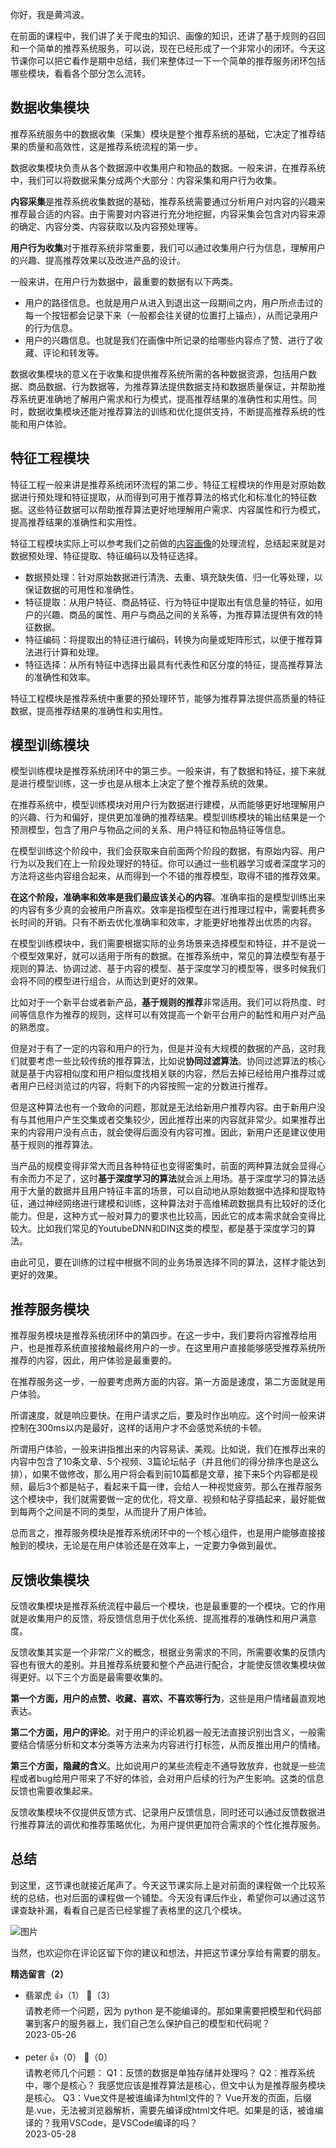 你好，我是黄鸿波。

在前面的课程中，我们讲了关于爬虫的知识、画像的知识，还讲了基于规则的召回和一个简单的推荐系统服务，可以说，现在已经形成了一个非常小的闭环。今天这节课你可以把它看作是期中总结，我们来整体过一下一个简单的推荐服务闭环包括哪些模块，看看各个部分怎么流转。

## 数据收集模块

推荐系统服务中的数据收集（采集）模块是整个推荐系统的基础，它决定了推荐结果的质量和高效性，这是推荐系统流程的第一步。

数据收集模块负责从各个数据源中收集用户和物品的数据。一般来讲，在推荐系统中，我们可以将数据采集分成两个大部分：内容采集和用户行为收集。

**内容采集**是推荐系统收集数据的基础，推荐系统需要通过分析用户对内容的兴趣来推荐最合适的内容。由于需要对内容进行充分地挖掘，内容采集会包含对内容来源的确定、内容分类、内容获取以及内容预处理等。

**用户行为收集**对于推荐系统非常重要，我们可以通过收集用户行为信息，理解用户的兴趣、提高推荐效果以及改进产品的设计。

一般来讲，在用户行为数据中，最重要的数据有以下两类。

- 用户的路径信息。也就是用户从进入到退出这一段期间之内，用户所点击过的每一个按钮都会记录下来（一般都会往关键的位置打上锚点），从而记录用户的行为信息。
- 用户的兴趣信息。也就是我们在画像中所记录的给哪些内容点了赞、进行了收藏、评论和转发等。

数据收集模块的意义在于收集和提供推荐系统所需的各种数据资源，包括用户数据、商品数据、行为数据等，为推荐算法提供数据支持和数据质量保证，并帮助推荐系统更准确地了解用户需求和行为模式，提高推荐结果的准确性和实用性。同时，数据收集模块还能对推荐算法的训练和优化提供支持，不断提高推荐系统的性能和用户体验。

## **特征工程模块**

特征工程一般来讲是推荐系统闭环流程的第二步。特征工程模块的作用是对原始数据进行预处理和特征提取，从而得到可用于推荐算法的格式化和标准化的特征数据。这些特征数据可以帮助推荐算法更好地理解用户需求、内容属性和行为模式，提高推荐结果的准确性和实用性。

特征工程模块实际上可以参考我们之前做的[内容画像](https://time.geekbang.org/column/article/655495)的处理流程，总结起来就是对数据预处理、特征提取、特征编码以及特征选择。

- 数据预处理：针对原始数据进行清洗、去重、填充缺失值、归一化等处理，以保证数据的可用性和准确性。
- 特征提取：从用户特征、商品特征、行为特征中提取出有信息量的特征，如用户的兴趣、商品的属性、用户与商品之间的关系等，为推荐算法提供有效的特征数据。
- 特征编码：将提取出的特征进行编码，转换为向量或矩阵形式，以便于推荐算法进行计算和处理。
- 特征选择：从所有特征中选择出最具有代表性和区分度的特征，提高推荐算法的准确性和效率。

特征工程模块是推荐系统中重要的预处理环节，能够为推荐算法提供高质量的特征数据，提高推荐结果的准确性和实用性。

## **模型训练模块**

模型训练模块是推荐系统闭环中的第三步。一般来讲，有了数据和特征，接下来就是进行模型训练，这一步也是从根本上决定了整个推荐系统的效果。

在推荐系统中，模型训练模块对用户行为数据进行建模，从而能够更好地理解用户的兴趣、行为和偏好，提供更加准确的推荐结果。模型训练模块的输出结果是一个预测模型，包含了用户与物品之间的关系、用户特征和物品特征等信息。

在模型训练这个阶段中，我们会获取来自前面两个阶段的数据，有原始内容、用户行为以及我们在上一阶段处理好的特征。你可以通过一些机器学习或者深度学习的方法将这些内容组合起来，从而得到一个不错的推荐模型，取得不错的推荐效果。

**在这个阶段，准确率和效率是我们最应该关心的内容**。准确率指的是模型训练出来的内容有多少真的会被用户所喜欢。效率是指模型在进行推理过程中，需要耗费多长时间的开销。只有不断去优化准确率和效率，才能更好地推荐出优质的内容。

在模型训练模块中，我们需要根据实际的业务场景来选择模型和特征，并不是说一个模型效果好，就可以适用于所有的数据。在推荐系统中，常见的算法模型有基于规则的算法、协调过滤、基于内容的模型、基于深度学习的模型等，很多时候我们会将不同的模型进行组合，从而达到更好的效果。

比如对于一个新平台或者新产品，**基于规则的推荐**非常适用。我们可以将热度、时间等信息作为推荐的规则，这样可以有效提高一个新平台用户的黏性和用户对产品的熟悉度。

但是对于有了一定的内容和用户的行为，但是并没有大规模的数据的产品，这时我们就要考虑一些比较传统的推荐算法，比如说**协同过滤算法**。协同过滤算法的核心就是基于内容相似度和用户相似度找相关联的内容，然后去掉已经给用户推荐过或者用户已经浏览过的内容，将剩下的内容按照一定的分数进行推荐。

但是这种算法也有一个致命的问题，那就是无法给新用户推荐内容。由于新用户没有与其他用户产生交集或者交集较少，因此推荐出来的内容就非常少。如果推荐出来的内容用户没有点击，就会使得后面没有内容可推。因此，新用户还是建议使用基于规则的推荐算法。

当产品的规模变得非常大而且各种特征也变得密集时，前面的两种算法就会显得心有余而力不足了，这时**基于深度学习的算法**就会派上用场。基于深度学习的算法适用于大量的数据并且用户特征丰富的场景，可以自动地从原始数据中选择和提取特征，通过神经网络进行建模和训练，这种算法对于高维稀疏数据具有比较好的泛化能力。但是，这种方式一般对算力的要求也比较高，因此它的成本需求就会变得比较大。比如我们常见的YoutubeDNN和DIN这类的模型，都是基于深度学习的算法。

由此可见，要在训练的过程中根据不同的业务场景选择不同的算法，这样才能达到更好的效果。

## **推荐服务模块**

推荐服务模块是推荐系统闭环中的第四步。在这一步中，我们要将内容推荐给用户，也是推荐系统直接接触最终用户的一步。在这里用户直接能够感受推荐系统所推荐的内容，因此，用户体验是最重要的。

在推荐服务这一步，一般要考虑两方面的内容。第一方面是速度，第二方面就是用户体验。

所谓速度，就是响应要快。在用户请求之后，要及时作出响应。这个时间一般来讲控制在300ms以内是最好，这样的话用户才不会感觉系统的卡顿。

所谓用户体验，一般来讲指推出来的内容易读、美观。比如说，我们在推荐出来的内容中包含了10条文章、5个视频、3篇论坛帖子（并且他们的得分排序也是这么排），如果不做修改，那么用户将会看到前10篇都是文章，接下来5个内容都是视频，最后3个都是帖子，看起来千篇一律，会给人一种视觉疲劳。那么在推荐服务这个模块中，我们就需要做一定的优化，将文章、视频和帖子穿插起来，最好能做到每两个之间是不同的类型，从而提升了用户体验。

总而言之，推荐服务模块是推荐系统闭环中的一个核心组件，也是用户能够直接接触到的模块，无论是在用户体验还是在效率上，一定要力争做到最优。

## **反馈收集模块**

反馈收集模块是推荐系统流程中最后一个模块，也是最重要的一个模块。它的作用就是收集用户的反馈，将反馈信息用于优化系统、提高推荐的准确性和用户满意度。

反馈收集其实是一个非常广义的概念，根据业务需求的不同，所需要收集的反馈内容也有很大的差别。并且推荐系统要和整个产品进行配合，才能使反馈收集模块做得更好。以下三个方面是最需要收集的。

**第一个方面，用户的点赞、收藏、喜欢、不喜欢等行为**，这些是用户情绪最直观地表达。

**第二个方面，用户的评论**。对于用户的评论机器一般无法直接识别出含义，一般需要结合情感分析和文本分类等方法来为内容进行打标签，从而反推出用户的情绪。

**第三个方面，隐藏的含义**。比如说用户的某些流程走不通导致放弃，也就是一些流程或者bug给用户带来了不好的体验，会对用户后续的行为产生影响。这类的信息反馈也需要收集起来。

反馈收集模块不仅提供反馈方式、记录用户反馈信息，同时还可以通过反馈数据进行推荐算法的调优和推荐策略优化，为用户提供更加符合需求的个性化推荐服务。

## **总结**

到这里，这节课也就接近尾声了。今天这节课实际上是对前面的课程做一个比较系统的总结，也对后面的课程做一个铺垫。今天没有课后作业，希望你可以通过这节课查缺补漏，看看自己是否已经掌握了表格里的这几个模块。

![图片](https://static001.geekbang.org/resource/image/d5/c7/d5234ed2a3e9f11e15c23361c410ddc7.jpg?wh=1920x1121)

当然，也欢迎你在评论区留下你的建议和想法，并把这节课分享给有需要的朋友。
<div><strong>精选留言（2）</strong></div><ul>
<li><span>翡翠虎</span> 👍（1） 💬（3）<div>请教老师一个问题，因为 python 是不能编译的。那如果需要把模型和代码部署到客户的服务器上，我们自己怎么保护自己的模型和代码呢？</div>2023-05-26</li><br/><li><span>peter</span> 👍（0） 💬（0）<div>请教老师几个问题：
Q1：反馈的数据是单独存储并处理吗？
Q2：推荐系统中，哪个是核心？
我感觉应该是推荐算法是核心，但文中认为是推荐服务模块是核心。
Q3：Vue文件是被谁编译为html文件的？
Vue开发的页面，后缀是.vue，无法被浏览器解析，需要先编译成html文件吧。如果是的话，被谁编译的？我用VSCode，是VSCode编译的吗？</div>2023-05-28</li><br/>
</ul>